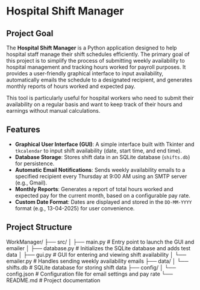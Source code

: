 # Hospital Shift Manager

## Project Goal
The **Hospital Shift Manager** is a Python application designed to help hospital staff manage their shift schedules efficiently. The primary goal of this project is to simplify the process of submitting weekly availability to hospital management and tracking hours worked for payroll purposes. It provides a user-friendly graphical interface to input availability, automatically emails the schedule to a designated recipient, and generates monthly reports of hours worked and expected pay.

This tool is particularly useful for hospital workers who need to submit their availability on a regular basis and want to keep track of their hours and earnings without manual calculations.

## Features
- **Graphical User Interface (GUI)**: A simple interface built with Tkinter and `tkcalendar` to input shift availability (date, start time, and end time).
- **Database Storage**: Stores shift data in an SQLite database (`shifts.db`) for persistence.
- **Automatic Email Notifications**: Sends weekly availability emails to a specified recipient every Thursday at 9:00 AM using an SMTP server (e.g., Gmail).
- **Monthly Reports**: Generates a report of total hours worked and expected pay for the current month, based on a configurable pay rate.
- **Custom Date Format**: Dates are displayed and stored in the `DD-MM-YYYY` format (e.g., 13-04-2025) for user convenience.

## Project Structure
WorkManager/
├── src/
│   ├── main.py         # Entry point to launch the GUI and emailer
│   ├── database.py     # Initializes the SQLite database and adds test data
│   ├── gui.py          # GUI for entering and viewing shift availability
│   └── emailer.py      # Handles sending weekly availability emails
├── data/
│   └── shifts.db       # SQLite database for storing shift data
├── config/
│   └── config.json     # Configuration file for email settings and pay rate
└── README.md           # Project documentation

